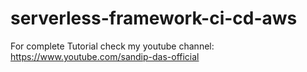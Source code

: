 # serverless-framework-ci-cd-aws

For complete Tutorial check my youtube channel: https://www.youtube.com/sandip-das-official
